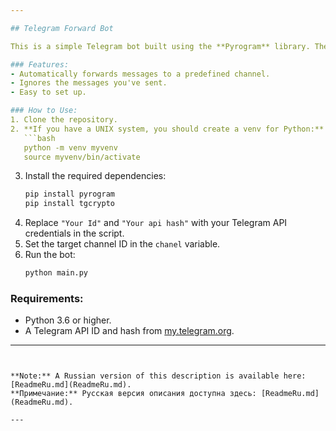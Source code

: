 ```yaml
---

## Telegram Forward Bot

This is a simple Telegram bot built using the **Pyrogram** library. The bot forwards messages from users or groups to a specified channel, excluding messages sent by the bot itself or from other channels.

### Features:
- Automatically forwards messages to a predefined channel.
- Ignores the messages you've sent.
- Easy to set up.

### How to Use:
1. Clone the repository.
2. **If you have a UNIX system, you should create a venv for Python:**
   ```bash
   python -m venv myvenv
   source myvenv/bin/activate
   ```
3. Install the required dependencies:
   ```bash
   pip install pyrogram
   pip install tgcrypto
   ```
4. Replace `"Your Id"` and `"Your api hash"` with your Telegram API credentials in the script.
5. Set the target channel ID in the `chanel` variable.
6. Run the bot:
   ```bash
   python main.py
   ```

### Requirements:
- Python 3.6 or higher.
- A Telegram API ID and hash from [my.telegram.org](https://my.telegram.org).

---
```


**Note:** A Russian version of this description is available here: [ReadmeRu.md](ReadmeRu.md).  
**Примечание:** Русская версия описания доступна здесь: [ReadmeRu.md](ReadmeRu.md).

---
